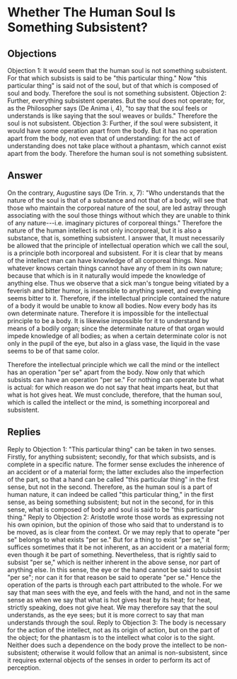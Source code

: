 # Whether The Human Soul Is Something Subsistent?
## Objections
Objection 1: It would seem that the human soul is not something subsistent. For that which subsists is said to be "this particular thing." Now "this particular thing" is said not of the soul, but of that which is composed of soul and body. Therefore the soul is not something subsistent.
Objection 2: Further, everything subsistent operates. But the soul does not operate; for, as the Philosopher says (De Anima i, 4), "to say that the soul feels or understands is like saying that the soul weaves or builds." Therefore the soul is not subsistent.
Objection 3: Further, if the soul were subsistent, it would have some operation apart from the body. But it has no operation apart from the body, not even that of understanding: for the act of understanding does not take place without a phantasm, which cannot exist apart from the body. Therefore the human soul is not something subsistent.
## Answer
On the contrary, Augustine says (De Trin. x, 7): "Who understands that the nature of the soul is that of a substance and not that of a body, will see that those who maintain the corporeal nature of the soul, are led astray through associating with the soul those things without which they are unable to think of any nature---i.e. imaginary pictures of corporeal things." Therefore the nature of the human intellect is not only incorporeal, but it is also a substance, that is, something subsistent.
I answer that, It must necessarily be allowed that the principle of intellectual operation which we call the soul, is a principle both incorporeal and subsistent. For it is clear that by means of the intellect man can have knowledge of all corporeal things. Now whatever knows certain things cannot have any of them in its own nature; because that which is in it naturally would impede the knowledge of anything else. Thus we observe that a sick man's tongue being vitiated by a feverish and bitter humor, is insensible to anything sweet, and everything seems bitter to it. Therefore, if the intellectual principle contained the nature of a body it would be unable to know all bodies. Now every body has its own determinate nature. Therefore it is impossible for the intellectual principle to be a body. It is likewise impossible for it to understand by means of a bodily organ; since the determinate nature of that organ would impede knowledge of all bodies; as when a certain determinate color is not only in the pupil of the eye, but also in a glass vase, the liquid in the vase seems to be of that same color.

Therefore the intellectual principle which we call the mind or the intellect has an operation "per se" apart from the body. Now only that which subsists can have an operation "per se." For nothing can operate but what is actual: for which reason we do not say that heat imparts heat, but that what is hot gives heat. We must conclude, therefore, that the human soul, which is called the intellect or the mind, is something incorporeal and subsistent.
## Replies
Reply to Objection 1: "This particular thing" can be taken in two senses. Firstly, for anything subsistent; secondly, for that which subsists, and is complete in a specific nature. The former sense excludes the inherence of an accident or of a material form; the latter excludes also the imperfection of the part, so that a hand can be called "this particular thing" in the first sense, but not in the second. Therefore, as the human soul is a part of human nature, it can indeed be called "this particular thing," in the first sense, as being something subsistent; but not in the second, for in this sense, what is composed of body and soul is said to be "this particular thing."
Reply to Objection 2: Aristotle wrote those words as expressing not his own opinion, but the opinion of those who said that to understand is to be moved, as is clear from the context. Or we may reply that to operate "per se" belongs to what exists "per se." But for a thing to exist "per se," it suffices sometimes that it be not inherent, as an accident or a material form; even though it be part of something. Nevertheless, that is rightly said to subsist "per se," which is neither inherent in the above sense, nor part of anything else. In this sense, the eye or the hand cannot be said to subsist "per se"; nor can it for that reason be said to operate "per se." Hence the operation of the parts is through each part attributed to the whole. For we say that man sees with the eye, and feels with the hand, and not in the same sense as when we say that what is hot gives heat by its heat; for heat, strictly speaking, does not give heat. We may therefore say that the soul understands, as the eye sees; but it is more correct to say that man understands through the soul.
Reply to Objection 3: The body is necessary for the action of the intellect, not as its origin of action, but on the part of the object; for the phantasm is to the intellect what color is to the sight. Neither does such a dependence on the body prove the intellect to be non-subsistent; otherwise it would follow that an animal is non-subsistent, since it requires external objects of the senses in order to perform its act of perception.